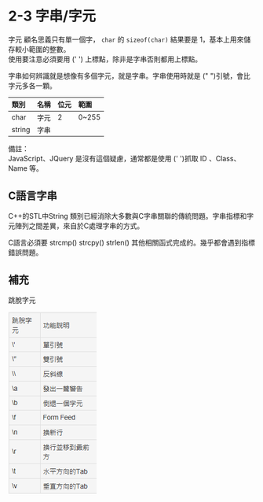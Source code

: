 # 2-3 字串/字元

字元 顧名思義只有單一個字， `char` 的 `sizeof(char)` 結果要是 1，基本上用來儲存較小範圍的整數。  
使用要注意必須要用 \(' '\) 上標點，除非是字串否則都用上標點。

字串如何辨識就是想像有多個字元，就是字串。字串使用時就是 \(" "\)引號，會比字元多各一顆。

| 類別 | 名稱 | 位元 | 範圍 |
| :--- | :--- | :--- | :--- |
| char | 字元 | 2 | 0~255 |
| string | 字串 |  |  |

  
備註：  
JavaScript、JQuery 是沒有這個疑慮，通常都是使用 \(' '\)抓取 ID 、Class、Name 等。

## C語言字串

C++的STL中String 類別已經消除大多數與C字串關聯的傳統問題。字串指標和字元陣列之間差異，來自於C處理字串的方式。

C語言必須要 strcmp\(\) strcpy\(\) strlen\(\) 其他相關函式完成的。幾乎都會遇到指標錯誤問題。





## 補充

跳脫字元

![](../.gitbook/assets/image%20%2821%29.png)



